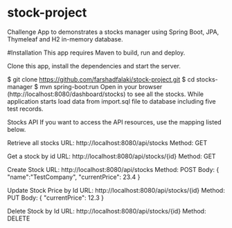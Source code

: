 # stock-project
Challenge App to demonstrates a stocks manager using Spring Boot, JPA, Thymeleaf and H2 in-memory database.

#Installation
This app requires Maven to build, run and deploy.

Clone this app, install the dependencies and start the server.

$ git clone https://github.com/farshadfalaki/stock-project.git
$ cd stocks-manager
$ mvn spring-boot:run
Open in your browser (http://localhost:8080/dashboard/stocks) to see all the stocks.
While application starts load data from import.sql file to database including five test records.

Stocks API
If you want to access the API resources, use the mapping listed below.

Retrieve all stocks
URL: http://localhost:8080/api/stocks
Method: GET

Get a stock by id
URL: http://localhost:8080/api/stocks/{id}
Method: GET

Create Stock
URL: http://localhost:8080/api/stocks
Method: POST
Body: { "name":"TestCompany", "currentPrice": 23.4 }

Update Stock Price by Id
URL: http://localhost:8080/api/stocks/{id}
Method: PUT
Body: { "currentPrice": 12.3 }

Delete Stock by Id
URL: http://localhost:8080/api/stocks/{id}
Method: DELETE